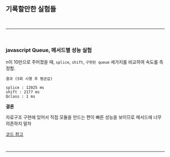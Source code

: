 ## 기록할만한 실험들

<br>

---

<br>

### javascript Queue, 메서드별 성능 실험

n이 10만으로 주어졌을 때, `splice`, `shift`, `구현된 queue` 세가지를 비교하여 속도를 측정함.

```
결과 (5회 시행 후 평균값)

splice : 12025 ms
shift : 2177 ms
Qclass : 1 ms
```

**결론**

자료구조 구현에 있어서 직접 모듈을 만드는 편이 빠른 성능을 보이므로 메서드에 너무 의존하지 말자

[코드 참고](./queue.js)

<br>

---

<br>
